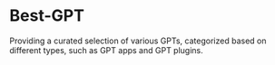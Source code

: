 # Best-GPT
Providing a curated selection of various GPTs, categorized based on different types, such as GPT apps and GPT plugins.
